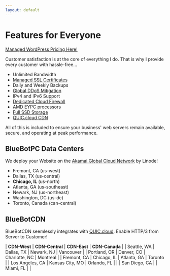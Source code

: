 ```yaml
---
layout: default
---
```

# Features for Everyone

[Managed WordPress Pricing Here!](https://bluebotpc.com/pages/wordpress)

Customer satisfaction is at the core of everything I do. That is why I provide every customer with hassle-free...

- Unlimited Bandwidth
- [Managed SSL Certificates](https://letsencrypt.org/)
- Daily and Weekly Backups
- [Global DDoS Mitigation](https://www.linode.com/products/ddos/)
- IPv4 and IPv6 Support
- [Dedicated Cloud Firewall](https://www.linode.com/products/cloud-firewall/)
- [AMD EYPC processors](https://www.amd.com/en/processors/epyc-7003-series)
- [Full SSD Storage](https://www.linode.com/blog/linode/linode-cloud-ssds-double-ram-much-more/)
- [QUIC.cloud CDN](https://www.quic.cloud/quic-cloud-services-and-features/quic-cloud-cdn-service/)

All of this is included to ensure your business' web servers remain available, secure, and operating at peak performance.

## BlueBotPC Data Centers

We deploy your Website on the [Akamai Global Cloud Network](https://www.linode.com/global-infrastructure/) by Linode!

- Fremont, CA (us-west)
- Dallas, TX (us-central)
- **Chicago, IL** (us-north)
- Atlanta, GA (us-southeast)
- Newark, NJ (us-northeast)
- Washington, DC (us-dc)
- Toronto, Canada (can-central)

## BlueBotCDN

BlueBotCDN seemlessly integrates with [QUIC.cloud](https://www.quic.cloud/cdn-network/). Enable HTTP/3 from Server to Customer!

| **CDN-West**    | **CDN-Central** | **CDN-East**  | **CDN-Canada** |
| Seattle, WA     | Dallas, TX      | Newark, NJ    | Vancouver      |
| Portland, OR    | Denver, CO      | Charlotte, NC | Montreal       |
| Fremont, CA     | Chicago, IL     | Atlanta, GA   | Toronto        |
| Los Angeles, CA | Kansas City, MO | Orlando, FL   |                |
| San Diego, CA   |                 | Miami, FL     |                |

